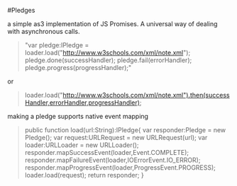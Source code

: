 #Pledges

a simple as3 implementation of JS Promises. A universal way of dealing with asynchronous calls.

>"var pledge:IPledge =  loader.load("http://www.w3schools.com/xml/note.xml");
pledge.done(successHandler);
pledge.fail(errorHandler);
pledge.progress(progressHandler);"

or

>   loader.load("http://www.w3schools.com/xml/note.xml").then(successHandler,errorHandler,progressHandler);

making a pledge supports native event mapping

>   public function load(url:String):IPledge{
>       var responder:Pledge = new Pledge();
>       var request:URLRequest = new URLRequest(url);
>       var loader:URLLoader = new URLLoader();
>       responder.mapSuccessEvent(loader,Event.COMPLETE);
>       responder.mapFailureEvent(loader,IOErrorEvent.IO_ERROR);
>       responder.mapProgressEvent(loader,ProgressEvent.PROGRESS);
>       loader.load(request);
>       return responder;
>   }

